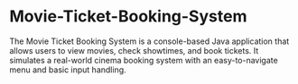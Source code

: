 # Movie-Ticket-Booking-System
The Movie Ticket Booking System is a console-based Java application that allows users to view movies, check showtimes, and book tickets. It simulates a real-world cinema booking system with an easy-to-navigate menu and basic input handling.
